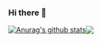 ### Hi there 👋

<!--
**bibibala/bibibala** is a ✨ _special_ ✨ repository because its `README.md` (this file) appears on your GitHub profile.

Here are some ideas to get you started:

- 🔭 I’m currently working on ...
- 🌱 I’m currently learning ...
- 👯 I’m looking to collaborate on ...
- 🤔 I’m looking for help with ...
- 💬 Ask me about ...
- 📫 How to reach me: ...
- 😄 Pronouns: ...
- ⚡ Fun fact: ...
-->
<a href="https://github.com/anuraghazra/github-readme-stats"><img align="center" src="https://github-readme-stats.vercel.app/api?username=bibibala&show_icons=true&include_all_commits=true&theme=buefy&hide_border=true" alt="Anurag's github stats" /></a><a href="https://github.com/anuraghazra/github-readme-stats"><img align="center" src="https://github-readme-stats.vercel.app/api/top-langs/?username=bibibala&layout=compact&theme=buefy&hide_border=true" /></a>

